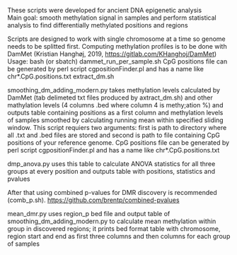 These scripts were developed for ancient DNA epigenetic analysis  
Main goal: smooth methylation signal in samples and perform statistical analysis to find differentially methylated positions and regions

Scripts are designed to work with single chromosome at a time so genome needs to be splitted first.
Computing methylation profiles is to be done with DamMet (Kristian Hanghøj, 2019, https://gitlab.com/KHanghoj/DamMet)
Usage: bash (or sbatch) dammet_run_per_sample.sh <path-to-single-BAM-per-sample> <path-to-excluded-vcf> <output-directory-and-sample-prefix>
CpG positions file can be generated by perl script cgpositionFinder.pl and has a name like chr*.CpG.positions.txt
extract_dm.sh <path-to-F-with-name-prefix> <path-to-directory-with-CpG-reference> <out-prefix>

smoothing_dm_adding_modern.py takes methylation levels calculated by DamMet (tab delimeted txt files produced by axtract_dm.sh) and other mathylation levels (4 columns .bed where column 4 is methy;ation %) and outputs table containing positions as a first column and methylation levels of samples smoothed by calculating running mean within specified sliding window.
This script requiers two arguments: first is path to directory where all .txt and .bed files are stored and second is path to file containing CpG positions of your reference genome.
CpG positions file can be generated by perl script cgpositionFinder.pl and has a name like chr*.CpG.positions.txt



dmp_anova.py uses this table to calculate ANOVA statistics for all three groups at every position and outputs table with positions, statistics and pvalues

After that using combined p-values for DMR discovery is recommended (comb_p.sh).
https://github.com/brentp/combined-pvalues

mean_dmr.py uses region_p bed file and output table of smoothing_dm_adding_modern.py to calculate mean methylation within group in discovered regions; it prints bed format table with chromosome, region start and end as first three columns and then columns for each group of samples
